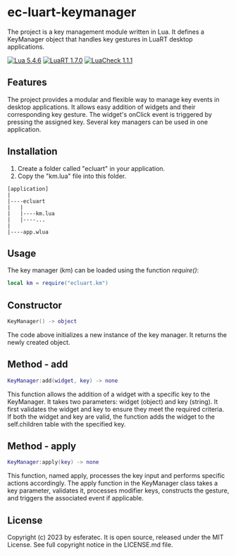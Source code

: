 # ec-luart-keymanager

The project is a key management module written in Lua. It defines a KeyManager object that handles key gestures in LuaRT desktop applications.

[![Lua 5.4.6](https://badgen.net/badge/Lua/5.4.6/yellow)](https://github.com/lua/lua)
[![LuaRT 1.7.0](https://badgen.net/badge/LuaRT/1.7.0/blue)](https://github.com/samyeyo/LuaRT)
[![LuaCheck 1.1.1](https://badgen.net/badge/LuaCheck/1.1.1/green)](https://github.com/lunarmodules/luacheck)

## Features

The project provides a modular and flexible way to manage key events in desktop applications. It allows easy addition of widgets and their corresponding key gesture. The widget's onClick event is triggered by pressing the assigned key. Several key managers can be used in one application.

## Installation

1. Create a folder called "ecluart" in your application.
2. Copy the "km.lua" file into this folder.

```text
[application]
|
|----ecluart
|   |
|   |----km.lua
|   |----...
|
|----app.wlua
```

## Usage

The key manager (km) can be loaded using the function *require()*:

```lua
local km = require("ecluart.km") 
```

## Constructor

```lua
KeyManager() -> object
```

The code above initializes a new instance of the key manager. It returns the newly created object.

## Method - add

```lua
KeyManager:add(widget, key) -> none
```

This function allows the addition of a widget with a specific key to the KeyManager. It takes two parameters: widget (object) and key (string). It first validates the widget and key to ensure they meet the required criteria. If both the widget and key are valid, the function adds the widget to the self.children table with the specified key.

## Method - apply

```lua
KeyManager:apply(key) -> none
```

This function, named apply, processes the key input and performs specific actions accordingly. The apply function in the KeyManager class takes a key parameter, validates it, processes modifier keys, constructs the gesture, and triggers the associated event if applicable.

## License

Copyright (c) 2023 by esferatec.
It is open source, released under the MIT License.
See full copyright notice in the LICENSE.md file.
